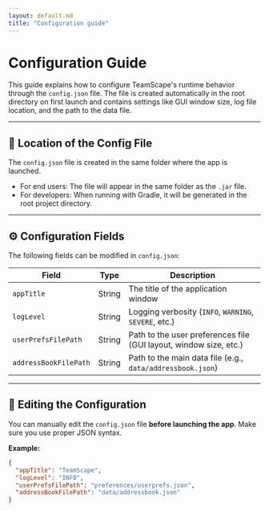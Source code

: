 ```yaml
---
layout: default.md
title: "Configuration guide"
---
```


# Configuration Guide

This guide explains how to configure TeamScape's runtime behavior through the `config.json` file.
The file is created automatically in the root directory on first launch and contains settings like GUI window size, log file location, and the path to the data file.

---

## 📂 Location of the Config File

The `config.json` file is created in the same folder where the app is launched.

- For end users: The file will appear in the same folder as the `.jar` file.
- For developers: When running with Gradle, it will be generated in the root project directory.

---

## ⚙️ Configuration Fields

The following fields can be modified in `config.json`:

| Field                 | Type    | Description                                                                 |
|----------------------|---------|-----------------------------------------------------------------------------|
| `appTitle`            | String  | The title of the application window                                         |
| `logLevel`            | String  | Logging verbosity (`INFO`, `WARNING`, `SEVERE`, etc.)                       |
| `userPrefsFilePath`   | String  | Path to the user preferences file (GUI layout, window size, etc.)          |
| `addressBookFilePath` | String  | Path to the main data file (e.g., `data/addressbook.json`)                 |

---

## 📝 Editing the Configuration

You can manually edit the `config.json` file **before launching the app**.
Make sure you use proper JSON syntax.

**Example:**

```json
{
  "appTitle": "TeamScape",
  "logLevel": "INFO",
  "userPrefsFilePath": "preferences/userprefs.json",
  "addressBookFilePath": "data/addressbook.json"
}
